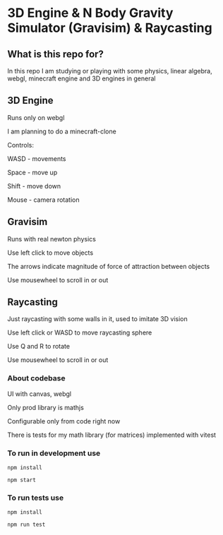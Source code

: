 # 3D Engine & N Body Gravity Simulator (Gravisim) & Raycasting

## What is this repo for?

In this repo I am studying or playing with some physics, linear algebra, webgl, minecraft engine and 3D engines in general

## 3D Engine

Runs only on webgl

I am planning to do a minecraft-clone

Controls:

WASD - movements

Space - move up

Shift - move down

Mouse - camera rotation

## Gravisim

Runs with real newton physics

Use left click to move objects

The arrows indicate magnitude of force of attraction between objects

Use mousewheel to scroll in or out

## Raycasting

Just raycasting with some walls in it, used to imitate 3D vision

Use left click or WASD to move raycasting sphere

Use Q and R to rotate

Use mousewheel to scroll in or out

### About codebase

UI with canvas, webgl

Only prod library is mathjs

Configurable only from code right now

There is tests for my math library (for matrices) implemented with vitest

### To run in development use

```
npm install
```

```
npm start
```

### To run tests use

```
npm install
```

```
npm run test
```
